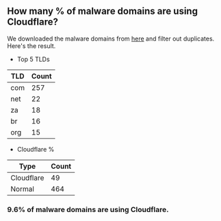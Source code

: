 ## How many % of malware domains are using Cloudflare?


We downloaded the malware domains from [here](https://urlhaus.abuse.ch) and filter out duplicates.
Here's the result.


[//]: # (start replacement)


- Top 5 TLDs

| TLD | Count |
| --- | --- |
| com | 257 |
| net | 22 |
| za | 18 |
| br | 16 |
| org | 15 |


- Cloudflare %

| Type | Count |
| --- | --- |
| Cloudflare | 49 |
| Normal | 464 |


### 9.6% of malware domains are using Cloudflare.